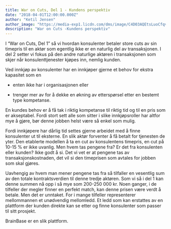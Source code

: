```yaml
---
title: War on Cuts, Del 1 - Kundens perspektiv
date: "2018-04-01T12:00:00.000Z"
author: "Ketil Jensen"
author_image: "https://media-exp1.licdn.com/dms/image/C4D03AQEtsLuoCfqvNg/profile-displayphoto-shrink_800_800/0?e=1590624000&v=beta&t=n_0ZlKHx2fzESqDE80S2Hen142alaUiy3C3E6M-6cJA"
description: "War on Cuts -Kundens perspektiv"
---
```


I “War on Cuts, Del 1” så vi hvordan konsulenter betaler store cuts av sin timepris til en aktør som egentlig ikke er en naturlig del av transaksjonen. I del 2 setter vi fokus på den andre naturlige aktøren i transaksjonen som skjer når konsulenttjenester kjøpes inn, nemlig kunden. 

Ved innkjøp av konsulenter har en innkjøper gjerne et behov for ekstra kapasitet som en 

* enten ikke har i organisasjonen eller 

* trenger mer av for å dekke en økning av etterspørsel etter en bestemt type kompetanse. 

En kundes behov er å få tak i riktig kompetanse til riktig tid og til en pris som er akseptabel. Fordi stort sett alle som sitter i slike innkjøpsroller har altfor mye å gjøre, bør denne jobben helst være så enkel som mulig. 

Fordi innkjøpere har dårlig tid settes gjerne arbeidet med å finne konsulenter ut til eksterne. En slik aktør forventer å få betalt for tjenesten de yter. Den etablerte modellen å ta en cut av konsulentens timepris, en cut på 10-15 % er ikke uvanlig. Men hvem tas pengene fra? Er det fra konsulenten eller kunden? Ikke godt å si. Det vi vet er at pengene tas av transaksjonskostnaden, det vil si den timeprisen som avtales for jobben som skal gjøres. 

Uavhengig av hvem man mener pengene tas fra så tilfaller en vesentlig sum av den totale kontraktsverdien til denne tredje aktøren. Som vi så i del 1 kan denne summen nå opp i så mye som 200-250 000 kr. Noen ganger, i de tilfeller der megler finner en perfekt match, kan denne prisen være verdt å betale. Men det er unntaket. For i mange tilfeller representerer mellommannen et unødvendig mellomledd. Et ledd som kan erstattes av en plattform der kunden direkte kan se etter og finne konsulenter som passer til sitt prosjekt.

BrainBase er en slik plattform.